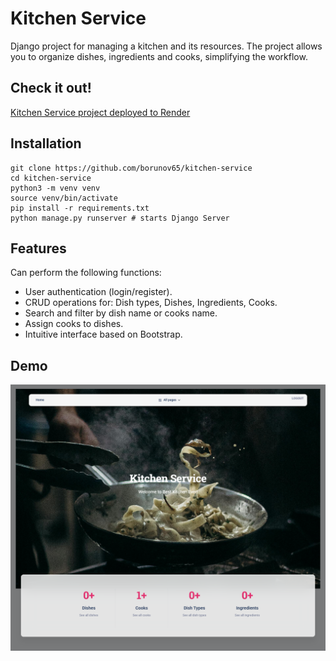 # Kitchen Service
Django project for managing a kitchen and its resources. 
The project allows you to organize dishes, ingredients and cooks, 
simplifying the workflow.

## Check it out!

[Kitchen Service project deployed to Render](https://kitchen-service.render.com/)

## Installation

```shell
git clone https://github.com/borunov65/kitchen-service
cd kitchen-service
python3 -m venv venv
source venv/bin/activate
pip install -r requirements.txt
python manage.py runserver # starts Django Server
```

## Features

Can perform the following functions:
* User authentication (login/register).
* CRUD operations for:
Dish types,
Dishes,
Ingredients,
Cooks.
* Search and filter by dish name or cooks name.
* Assign cooks to dishes.
* Intuitive interface based on Bootstrap.

## Demo

![Website Interface](demo.png)
